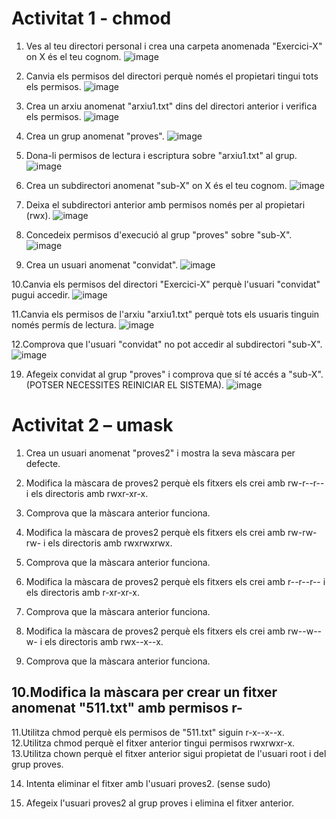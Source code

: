 # Activitat 1 - chmod
1. Ves al teu directori personal i crea una carpeta anomenada "Exercici-X" on
X és el teu cognom.
![image](https://github.com/user-attachments/assets/ac7be5a5-a35f-4870-8803-62a08567bc15)


3. Canvia els permisos del directori perquè només el propietari tingui tots els
permisos.
![image](https://github.com/user-attachments/assets/7772d8e2-eaa7-4414-973f-9f2bc62598bb)


5. Crea un arxiu anomenat "arxiu1.txt" dins del directori anterior i verifica els
permisos.
![image](https://github.com/user-attachments/assets/17898b6a-370b-4371-8143-1f88485ae4f2)


7. Crea un grup anomenat "proves".
 ![image](https://github.com/user-attachments/assets/a8667643-4eef-4a9e-8e54-7ec7b6a3ab80)

   
9. Dona-li permisos de lectura i escriptura sobre "arxiu1.txt" al grup.
![image](https://github.com/user-attachments/assets/a74d1a58-7140-4a6f-891e-ea33b5b21807)

    
11. Crea un subdirectori anomenat "sub-X" on X és el teu cognom.
![image](https://github.com/user-attachments/assets/ede5a9bd-1784-4bca-81ae-95d41a1e39d9)

    
13. Deixa el subdirectori anterior amb permisos només per al propietari (rwx).
![image](https://github.com/user-attachments/assets/b9e7575e-b363-4fbc-b8c1-d17c40b7a08d)

    
15. Concedeix permisos d'execució al grup "proves" sobre "sub-X".
![image](https://github.com/user-attachments/assets/997e956c-e9a1-4a55-b8eb-81e8985a9a5f)

    
17. Crea un usuari anomenat "convidat".
![image](https://github.com/user-attachments/assets/49e56686-28d1-4795-b660-5cd2d24ca9ff)

    
10.Canvia els permisos del directori "Exercici-X" perquè l'usuari "convidat"
pugui accedir.
![image](https://github.com/user-attachments/assets/56c0f6aa-f457-40c2-8ef5-02af28885c28)



11.Canvia els permisos de l'arxiu "arxiu1.txt" perquè tots els usuaris tinguin
només permís de lectura.
![image](https://github.com/user-attachments/assets/018bd62a-96a5-493f-91d6-3631867dd8da)



12.Comprova que l'usuari "convidat" no pot accedir al subdirectori "sub-X".
![image](https://github.com/user-attachments/assets/a7f032bd-9e48-40cb-98eb-9536b676b568)



19. Afegeix convidat al grup "proves" i comprova que sí té accés a "sub-X".
(POTSER NECESSITES REINICIAR EL SISTEMA).
![image](https://github.com/user-attachments/assets/f05e07e9-a89f-4747-a1e7-0e3e255e65ef)

# Activitat 2 – umask

1. Crea un usuari anomenat "proves2" i mostra la seva màscara per defecte.
   
3. Modifica la màscara de proves2 perquè els fitxers els crei amb rw-r--r-- i els
directoris amb rwxr-xr-x.

5. Comprova que la màscara anterior funciona.
   
7. Modifica la màscara de proves2 perquè els fitxers els crei amb rw-rw-rw- i
els directoris amb rwxrwxrwx.

9. Comprova que la màscara anterior funciona.
    
11. Modifica la màscara de proves2 perquè els fitxers els crei amb r--r--r-- i els
directoris amb r-xr-xr-x.

13. Comprova que la màscara anterior funciona.
    
15. Modifica la màscara de proves2 perquè els fitxers els crei amb rw--w--w- i
els directoris amb rwx--x--x.

17. Comprova que la màscara anterior funciona.
    
10.Modifica la màscara per crear un fitxer anomenat "511.txt" amb permisos r-
-------
11.Utilitza chmod perquè els permisos de "511.txt" siguin r-x--x--x.
12.Utilitza chmod perquè el fitxer anterior tingui permisos rwxrwxr-x.
13.Utilitza chown perquè el fitxer anterior sigui propietat de l'usuari root i del
grup proves.

14. Intenta eliminar el fitxer amb l'usuari proves2. (sense sudo)

15. Afegeix l'usuari proves2 al grup proves i elimina el fitxer anterior.

